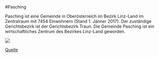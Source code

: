 #Pasching

Pasching ist eine Gemeinde in Oberösterreich im Bezirk Linz-Land im Zentralraum mit 7454 Einwohnern (Stand 1. Jänner 2017). Der zuständige Gerichtsbezirk ist der Gerichtsbezirk Traun. Die Gemeinde Pasching ist ein wirtschaftliches Zentrum des Bezirkes Linz-Land geworden.

![](‪https://github.com/doze2103/CE_UE_WS17_A4-2/blob/master/k01421145/picture.jpg)

[Quelle](https://de.wikipedia.org/wiki/Pasching)
